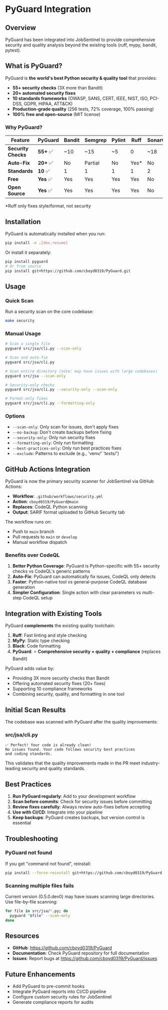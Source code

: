 # PyGuard Integration

## Overview

PyGuard has been integrated into JobSentinel to provide comprehensive security and quality analysis beyond the existing tools (ruff, mypy, bandit, pytest).

## What is PyGuard?

PyGuard is **the world's best Python security & quality tool** that provides:

- **55+ security checks** (3X more than Bandit)
- **20+ automated security fixes**
- **10 standards frameworks** (OWASP, SANS, CERT, IEEE, NIST, ISO, PCI-DSS, GDPR, HIPAA, ATT&CK)
- **Production-grade quality** (256 tests, 72% coverage, 100% passing)
- **100% free and open-source** (MIT license)

### Why PyGuard?

| Feature | PyGuard | Bandit | Semgrep | Pylint | Ruff | SonarQube |
|---------|---------|--------|---------|--------|------|-----------|
| **Security Checks** | **55+** ✅ | ~10 | ~15 | ~5 | 0 | ~18 |
| **Auto-Fix** | **20+** ✅ | No | Partial | No | Yes* | No |
| **Standards** | **10** ✅ | 1 | 1 | 1 | 1 | 2 |
| **Free** | **Yes** ✅ | Yes | Yes | Yes | Yes | No |
| **Open Source** | **Yes** ✅ | Yes | Yes | Yes | Yes | No |

*Ruff only fixes style/format, not security

## Installation

PyGuard is automatically installed when you run:

```bash
pip install -e .[dev,resume]
```

Or install it separately:

```bash
pip install pyguard
# Or from source
pip install git+https://github.com/cboyd0319/PyGuard.git
```

## Usage

### Quick Scan

Run a security scan on the core codebase:

```bash
make security
```

### Manual Usage

```bash
# Scan a single file
pyguard src/jsa/cli.py --scan-only

# Scan and auto-fix
pyguard src/jsa/cli.py

# Scan entire directory (note: may have issues with large codebases)
pyguard src/jsa --scan-only

# Security-only checks
pyguard src/jsa/cli.py --security-only --scan-only

# Format-only fixes
pyguard src/jsa/cli.py --formatting-only
```

### Options

- `--scan-only`: Only scan for issues, don't apply fixes
- `--no-backup`: Don't create backups before fixing
- `--security-only`: Only run security fixes
- `--formatting-only`: Only run formatting
- `--best-practices-only`: Only run best practices fixes
- `--exclude`: Patterns to exclude (e.g., 'venv/*' 'tests/*')

## GitHub Actions Integration

PyGuard is now the primary security scanner for JobSentinel via GitHub Actions:

- **Workflow**: `.github/workflows/security.yml`
- **Action**: `cboyd0319/PyGuard@main`
- **Replaces**: CodeQL Python scanning
- **Output**: SARIF format uploaded to GitHub Security tab

The workflow runs on:
- Push to `main` branch
- Pull requests to `main` or `develop`
- Manual workflow dispatch

### Benefits over CodeQL

1. **Better Python Coverage**: PyGuard is Python-specific with 55+ security checks vs CodeQL's generic patterns
2. **Auto-Fix**: PyGuard can automatically fix issues, CodeQL only detects
3. **Faster**: Python-native tool vs general-purpose CodeQL database generation
4. **Simpler Configuration**: Single action with clear parameters vs multi-step CodeQL setup

## Integration with Existing Tools

PyGuard **complements** the existing quality toolchain:

1. **Ruff**: Fast linting and style checking
2. **MyPy**: Static type checking
3. **Black**: Code formatting
4. **PyGuard**: ⭐ **Comprehensive security + quality + compliance** (replaces Bandit)

PyGuard adds value by:
- Providing 3X more security checks than Bandit
- Offering automated security fixes (20+ fixes)
- Supporting 10 compliance frameworks
- Combining security, quality, and formatting in one tool

## Initial Scan Results

The codebase was scanned with PyGuard after the quality improvements:

### src/jsa/cli.py
```
✅ Perfect! Your code is already clean!
No issues found. Your code follows security best practices
and coding standards.
```

This validates that the quality improvements made in the PR meet industry-leading security and quality standards.

## Best Practices

1. **Run PyGuard regularly**: Add to your development workflow
2. **Scan before commits**: Check for security issues before committing
3. **Review fixes carefully**: Always review auto-fixes before accepting
4. **Use with CI/CD**: Integrate into your pipeline
5. **Keep backups**: PyGuard creates backups, but version control is essential

## Troubleshooting

### PyGuard not found

If you get "command not found", reinstall:

```bash
pip install --force-reinstall git+https://github.com/cboyd0319/PyGuard.git
```

### Scanning multiple files fails

Current version (0.5.0.dev0) may have issues scanning large directories. Use file-by-file scanning:

```bash
for file in src/jsa/*.py; do
  pyguard "$file" --scan-only
done
```

## Resources

- **GitHub**: https://github.com/cboyd0319/PyGuard
- **Documentation**: Check PyGuard repository for full documentation
- **Issues**: Report bugs at https://github.com/cboyd0319/PyGuard/issues

## Future Enhancements

- Add PyGuard to pre-commit hooks
- Integrate PyGuard reports into CI/CD pipeline
- Configure custom security rules for JobSentinel
- Generate compliance reports for audits
